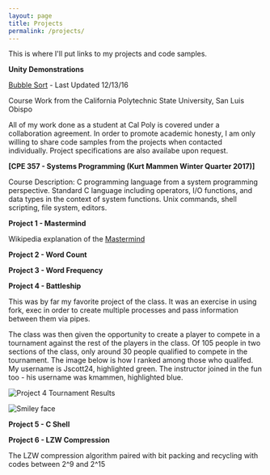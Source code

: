 ```yaml
---
layout: page
title: Projects
permalink: /projects/
---
```


This is where I'll put links to my projects and code samples.

**Unity Demonstrations**

[Bubble Sort](https://jonscott20.github.io/Bubble_Sort/BubbleSort) - Last Updated 12/13/16

Course Work from the California Polytechnic State University, San Luis Obispo

All of my work done as a student at Cal Poly is covered under a collaboration agreement. 
In order to promote academic honesty, I am only willing to share code samples from the projects when contacted individually.
Project specifications are also availabe upon request.

**[CPE 357 - Systems Programming (Kurt Mammen Winter Quarter 2017)]**

Course Description: C programming language from a system programming perspective. Standard C language including operators, I/O functions, and data types in the context of system functions. Unix commands, shell scripting, file system, editors.

**Project 1 - Mastermind**

Wikipedia explanation of the [Mastermind](https://en.wikipedia.org/wiki/Mastermind_(board_game))
  
**Project 2 - Word Count**


**Project 3 - Word Frequency**

**Project 4 - Battleship**

This was by far my favorite project of the class. It was an exercise in using fork, exec in order to create multiple processes and pass information between them via pipes.

The class was then given the opportunity to create a player to compete in a tournament against the rest of the players in the class. Of 105 people in two sections of the class, only around 30 people qualified to compete in the tournament. The image below is how I ranked among those who qualifed. My username is Jscott24, highlighted green. The instructor joined in the fun too - his username was kmammen, highlighted blue.


![Project 4 Tournament Results](https://jonscott20.github.io/Files/Documents/Project4Tournament.png)

<img src="https://jonscott20.github.io/Files/Documents/Project4Tournament.png" alt="Smiley face" align="middle">





  
**Project 5 - C Shell**

**Project 6 - LZW Compression**

The LZW compression algorithm paired with bit packing and recycling with codes between 2^9 and 2^15
